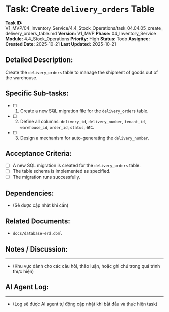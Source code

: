# Task: Create `delivery_orders` Table

**Task ID:** V1_MVP/04_Inventory_Service/4.4_Stock_Operations/task_04.04.05_create_delivery_orders_table.md
**Version:** V1_MVP
**Phase:** 04_Inventory_Service
**Module:** 4.4_Stock_Operations
**Priority:** High
**Status:** Todo
**Assignee:** 
**Created Date:** 2025-10-21
**Last Updated:** 2025-10-21

## Detailed Description:
Create the `delivery_orders` table to manage the shipment of goods out of the warehouse.

## Specific Sub-tasks:
- [ ] 1. Create a new SQL migration file for the `delivery_orders` table.
- [ ] 2. Define all columns: `delivery_id`, `delivery_number`, `tenant_id`, `warehouse_id`, `order_id`, `status`, etc.
- [ ] 3. Design a mechanism for auto-generating the `delivery_number`.

## Acceptance Criteria:
- [ ] A new SQL migration is created for the `delivery_orders` table.
- [ ] The table schema is implemented as specified.
- [ ] The migration runs successfully.

## Dependencies:
*   (Sẽ được cập nhật khi cần)

## Related Documents:
*   `docs/database-erd.dbml`

## Notes / Discussion:
---
*   (Khu vực dành cho các câu hỏi, thảo luận, hoặc ghi chú trong quá trình thực hiện)

## AI Agent Log:
---
*   (Log sẽ được AI agent tự động cập nhật khi bắt đầu và thực hiện task)